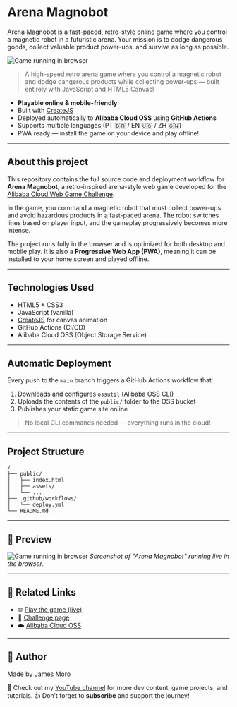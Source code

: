 # Arena Magnobot

Arena Magnobot is a fast-paced, retro-style online game where you control a magnetic robot in a futuristic arena. Your mission is to dodge dangerous goods, collect valuable product power-ups, and survive as long as possible.

![Game running in browser](https://arena-magnobot.jamesrmoro.me/assets/images/cover.jpg)

> A high-speed retro arena game where you control a magnetic robot and dodge dangerous products while collecting power-ups — built entirely with JavaScript and HTML5 Canvas!

- **Playable online & mobile-friendly**
- Built with [CreateJS](https://createjs.com/)
- Deployed automatically to **Alibaba Cloud OSS** using **GitHub Actions**
- Supports multiple languages (PT 🇧🇷 / EN 🇺🇸 / ZH 🇨🇳)
- PWA ready — install the game on your device and play offline!

---

## About this project

This repository contains the full source code and deployment workflow for **Arena Magnobot**, a retro-inspired arena-style web game developed for the [Alibaba Cloud Web Game Challenge](https://dev.to/challenges/alibaba).

In the game, you command a magnetic robot that must collect power-ups and avoid hazardous products in a fast-paced arena. The robot switches lines based on player input, and the gameplay progressively becomes more intense.

The project runs fully in the browser and is optimized for both desktop and mobile play. It is also a **Progressive Web App (PWA)**, meaning it can be installed to your home screen and played offline.

---

## Technologies Used

- HTML5 + CSS3
- JavaScript (vanilla)
- [CreateJS](https://createjs.com/) for canvas animation
- GitHub Actions (CI/CD)
- Alibaba Cloud OSS (Object Storage Service)

---

## Automatic Deployment

Every push to the `main` branch triggers a GitHub Actions workflow that:

1. Downloads and configures `ossutil` (Alibaba OSS CLI)
2. Uploads the contents of the `public/` folder to the OSS bucket
3. Publishes your static game site online

> No local CLI commands needed — everything runs in the cloud!

---

## Project Structure

```plaintext
/
├── public/
│   ├── index.html
│   ├── assets/
│   └── ...
├── .github/workflows/
│   └── deploy.yml
└── README.md
```

---

## 📸 Preview

![Game running in browser](https://arena-magnobot.jamesrmoro.me/assets/images/cover-2.jpg)
*Screenshot of "Arena Magnobot" running live in the browser.*

---

## 🔗 Related Links

- 🌐 [Play the game (live)](https://arena-magnobot.jamesrmoro.me)
- 📖 [Challenge page](https://dev.to/challenges/alibaba)
- ☁️ [Alibaba Cloud OSS](https://www.alibabacloud.com/product/oss)

---

## 🧠 Author

Made by [James Moro](https://www.youtube.com/@jamesmoro)

🎥 Check out my [YouTube channel](https://www.youtube.com/@jamesmoro) for more dev content, game projects, and tutorials.
👍 Don’t forget to **subscribe** and support the journey!

